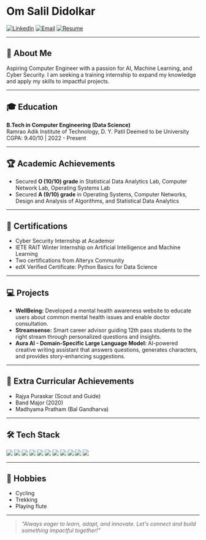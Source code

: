 # Om Salil Didolkar

[![LinkedIn](https://img.shields.io/badge/LinkedIn-Connect-blue?logo=linkedin)](https://in.linkedin.com/in/om-didolkar-961b99252)
[![Email](https://img.shields.io/badge/Email-Contact%20Me-red?logo=gmail)](mailto:om2.did.rt22@dypatil.edu)
[![Resume](https://img.shields.io/badge/Resume-View%20PDF-green)](https://omdidolkar564.github.io/resume/OmSalilDidolkar_22CE1093.pdf)

---

## 👋 About Me

Aspiring Computer Engineer with a passion for AI, Machine Learning, and Cyber Security. I am seeking a training internship to expand my knowledge and apply my skills to impactful projects.

---

## 🎓 Education

**B.Tech in Computer Engineering (Data Science)**  
Ramrao Adik Institute of Technology, D. Y. Patil Deemed to be University  
CGPA: 9.40/10 | 2022 - Present

---

## 🏆 Academic Achievements

- Secured **O (10/10) grade** in Statistical Data Analytics Lab, Computer Network Lab, Operating Systems Lab  
- Secured **A (9/10) grade** in Operating Systems, Computer Networks, Design and Analysis of Algorithms, and Statistical Data Analytics

---

## 📜 Certifications

- Cyber Security Internship at Academor
- IETE RAIT Winter Internship on Artificial Intelligence and Machine Learning
- Two certifications from Alteryx Community
- edX Verified Certificate: Python Basics for Data Science

---

## 💻 Projects

- **WellBeing:** Developed a mental health awareness website to educate users about common mental health issues and enable doctor consultation.
- **Streamsense:** Smart career advisor guiding 12th pass students to the right stream through personalized questions and insights.
- **Aura AI - Domain-Specific Large Language Model:** AI-powered creative writing assistant that answers questions, generates characters, and provides story-enhancing suggestions.

---

## 🏅 Extra Curricular Achievements

- Rajya Puraskar (Scout and Guide)
- Band Major (2020)
- Madhyama Pratham (Bal Gandharva)

---

## 🛠️ Tech Stack

<p>
  <img src="https://img.shields.io/badge/Python-3776AB?logo=python&logoColor=white" />
  <img src="https://img.shields.io/badge/SQL-4479A1?logo=postgresql&logoColor=white" />
  <img src="https://img.shields.io/badge/C-00599C?logo=c&logoColor=white" />
  <img src="https://img.shields.io/badge/Kali_Linux-557C94?logo=kalilinux&logoColor=white" />
  <img src="https://img.shields.io/badge/Android_Studio-3DDC84?logo=androidstudio&logoColor=white" />
  <img src="https://img.shields.io/badge/MongoDB-47A248?logo=mongodb&logoColor=white" />
  <img src="https://img.shields.io/badge/MySQL-4479A1?logo=mysql&logoColor=white" />
  <img src="https://img.shields.io/badge/Git-F05032?logo=git&logoColor=white" />
  <img src="https://img.shields.io/badge/Power_BI-F2C811?logo=powerbi&logoColor=black" />
  <img src="https://img.shields.io/badge/Jupyter-F37626?logo=jupyter&logoColor=white" />
  <img src="https://img.shields.io/badge/LaTeX-008080?logo=latex&logoColor=white" />
</p>

---

## 🌱 Hobbies

- Cycling
- Trekking
- Playing flute

---

> *"Always eager to learn, adapt, and innovate. Let's connect and build something impactful together!"*
